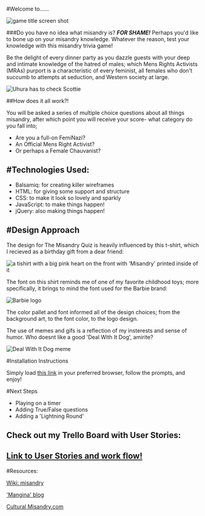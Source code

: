 #Welcome to......

![game title screen shot](file:///Users/claire/code/project1_trivia/assets/images/title.png)

###Do you have no idea what misandry is? **_FOR SHAME!_**  Perhaps you'd like to bone up on your misandry knowledge. Whatever the reason, test your knowledge with this misandry trivia game!  

Be the delight of every dinner party as you dazzle guests with your deep and intimate knowledge of the hatred of males; which Mens Rights Activists (MRAs) purport is a characteristic of every feminist, all females who don't succumb to attempts at seduction, and Western society at large. 

![Uhura has to check Scottie](file:///Users/claire/code/project1_trivia/assets/small_moving_image/star_trek_gif.gif)


##How does it all work?!

You will be asked a series of multiple choice questions about all things misandry, after which point you will receive your score- what category do you fall into;

- Are you a full-on FemiNazi? 
- An Official Mens Right Activist? 
- Or perhaps a Female Chauvanist?


#Technologies Used:
---
- Balsamiq: for creating killer wireframes
- HTML: for giving some support and structure
- CSS: to make it look so lovely and sparkly
- JavaScript: to make things happen!
- jQuery: also making things happen!

#Design Approach
---
The design for The Misandry Quiz is heavily influenced by this t-shirt, which I recieved as a birthday gift from a dear friend: 

![a tishirt with a big pink heart on the front with 'Misandry' printed inside of it](file:///Users/claire/code/project1_trivia/assets/barbie_stuff/tee%20logo.jpg)

The font on this shirt reminds me of one of my favorite childhood toys; more specifically, it brings to mind the font used for the Barbie brand:

![Barbie logo](file:///Users/claire/code/project1_trivia/assets/barbie_stuff/barbie.font.png)


The color pallet and font informed all of the design choices; from the background art, to the font color, to the logo design.

The use of memes and gifs is a reflection of my insterests and sense of humor. Who doesnt like a good 'Deal With It Dog', amirite?


![Deal With It Dog meme](file:///Users/claire/code/project1_trivia/assets/small_moving_image/dog.gif)


#Installation Instructions

Simply load [this link](http://savageblackout.github.io/project1_trivia/) in your preferred browser, follow the prompts, and enjoy!

#Next Steps

- Playing on a timer
- Adding True/False questions
- Adding a 'Lightning Round'


## Check out my Trello Board with User Stories:
[Link to User Stories and work flow!](https://trello.com/b/vB8o3tY8)
---

#Resources:

[Wiki: misandry](https://en.wikipedia.org/wiki/Misandry)

['Mangina' blog](http://www.wehuntedthemammoth.com/)

[Cultural Misandry.com](http://www.cultural-misandry.com/feminism-the-hate-group-2/)





